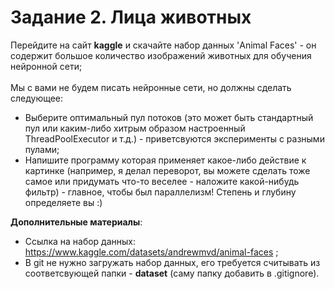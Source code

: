 # Задание 2. Лица животных

Перейдите на сайт **kaggle** и скачайте набор данных 'Animal Faces' - он содержит большое количество изображений животных для обучения нейронной сети;</br></br>
Мы с вами не будем писать нейронные сети, но должны сделать следующее:

* Выберите оптимальный пул потоков (это может быть стандартный пул или каким-либо хитрым образом настроенный ThreadPoolExecutor и т.д.) - приветсвуются эксперименты с разными пулами;
* Напишите программу которая применяет какое-либо действие к картинке (например, я делал переворот, вы можете сделать тоже самое или придумать что-то веселее - наложите какой-нибудь фильтр) - главное, чтобы был параллелизм! Степень и глубину определяете вы :)

__Дополнительные материалы__:

* Ссылка на набор данных: https://www.kaggle.com/datasets/andrewmvd/animal-faces ;
* В git не нужно загружать набор данных, его требуется считывать из соответсвующей папки - **dataset** (саму папку добавить в .gitignore).
